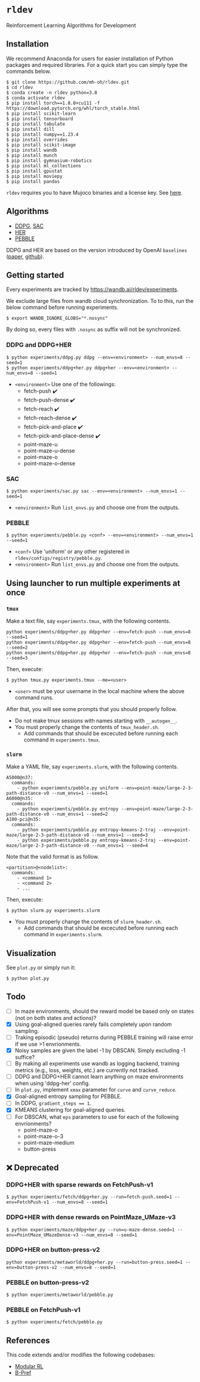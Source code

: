 # ``rldev``
Reinforcement Learning Algorithms for Development

## Installation

We recommend Anaconda for users for easier installation of Python packages and required libraries.
For a quick start you can simply type the commands below.

```console
$ git clone https://github.com/mh-oh/rldev.git
$ cd rldev
$ conda create -n rldev python=3.8
$ conda activate rldev
$ pip install torch==1.8.0+cu111 -f https://download.pytorch.org/whl/torch_stable.html
$ pip install scikit-learn
$ pip install tensorboard
$ pip install tabulate
$ pip install dill
$ pip install numpy==1.23.4
$ pip install overrides
$ pip install scikit-image
$ pip install wandb
$ pip install munch
$ pip install gymnasium-robotics
$ pip install ml_collections
$ pip install gpustat
$ pip install moviepy
$ pip install pandas
```

``rldev`` requires you to have Mujoco binaries and a license key.
See [here](https://github.com/openai/mujoco-py#obtaining-the-binaries-and-license-key).

## Algorithms

* [DDPG](https://arxiv.org/abs/1509.02971), [SAC](https://arxiv.org/abs/1812.05905)
* [HER](https://arxiv.org/abs/1802.09464)
* [PEBBLE](https://arxiv.org/abs/2106.05091)

DDPG and HER are based on the version introduced by OpenAI ``baselines`` ([paper](https://arxiv.org/abs/1802.09464), [github](https://github.com/openai/baselines)).

## Getting started

Every experiments are tracked by https://wandb.ai/rldev/experiments.

We exclude large files from wandb cloud synchronization.
To to this, run the below command before running experiments.

```console
$ export WANDB_IGNORE_GLOBS="*.nosync"
```

By doing so, every files with ``.nosync`` as suffix will not be synchronized.

### DDPG and DDPG+HER
```console
$ python experiments/ddpg.py ddpg --env=<environment> --num_envs=8 --seed=1
$ python experiments/ddpg+her.py ddpg+her --env=<environment> --num_envs=8 --seed=1
```
* ``<environment>`` Use one of the followings:
  * fetch-push :heavy_check_mark:
  * fetch-push-dense :heavy_check_mark:
  * fetch-reach :heavy_check_mark:
  * fetch-reach-dense :heavy_check_mark:
  * fetch-pick-and-place :heavy_check_mark:
  * fetch-pick-and-place-dense :heavy_check_mark:
  * point-maze-u
  * point-maze-u-dense
  * point-maze-o
  * point-maze-o-dense

### SAC
```console
$ python experiments/sac.py sac --env=<environment> --num_envs=1 --seed=1
```
* ``<environment>`` Run ``list_envs.py`` and choose one from the outputs.

### PEBBLE
```console
$ python experiments/pebble.py <conf> --env=<environment> --num_envs=1 --seed=1
```
* ``<conf>`` Use 'uniform' or any other registered in ``rldev/configs/registry/pebble.py``.
* ``<environment>`` Run ``list_envs.py`` and choose one from the outputs.

## Using launcher to run multiple experiments at once

### ``tmux``

Make a text file, say ``experiments.tmux``, with the following contents.
```
python experiments/ddpg+her.py ddpg+her --env=fetch-push --num_envs=8 --seed=1
python experiments/ddpg+her.py ddpg+her --env=fetch-push --num_envs=8 --seed=2
python experiments/ddpg+her.py ddpg+her --env=fetch-push --num_envs=8 --seed=3
```

Then, execute:
```console
$ python tmux.py experiments.tmux --me=<user>
```
- ``<user>`` must be your username in the local machine where the above command runs.

After that, you will see some prompts that you should properly follow.

- Do not make tmux sessions with names starting with ``__autogen__``.
- You must properly change the contents of ``tmux_header.sh``.
  - Add commands that should be excecuted before running each command in ``experiments.tmux``.

### ``slurm``

Make a YAML file, say ``experiments.slurm``, with the following contents.
```
A5000@n37:
  commands:
    - python experiments/pebble.py uniform --env=point-maze/large-2-3-path-distance-v0 --num_envs=1 --seed=1
A6000@n35:
  commands:
    - python experiments/pebble.py entropy --env=point-maze/large-2-3-path-distance-v0 --num_envs=1 --seed=2
A100-pci@n35:
  commands:
    - python experiments/pebble.py entropy-kmeans-2-traj --env=point-maze/large-2-3-path-distance-v0 --num_envs=1 --seed=3
    - python experiments/pebble.py entropy-kmeans-2-traj --env=point-maze/large-2-3-path-distance-v0 --num_envs=1 --seed=4
```

Note that the valid format is as follow.
```
<partition>@<nodelist>:
  commands:
    - <command 1>
    - <command 2>
    - ...
```

Then, execute:
```console
$ python slurm.py experiments.slurm
```

- You must properly change the contents of ``slurm_header.sh``.
  - Add commands that should be excecuted before running each command in ``experiments.slurm``.

## Visualization

See ``plot.py`` or simply run it:
```console
$ python plot.py
```

## Todo

- [ ] In maze environments, should the reward model be based only on states (not on both states and actions)?
- [x] Using goal-aligned queries rarely fails completely upon random sampling.
- [ ] Traking episodic (pseudo) returns during PEBBLE training will raise error if we use >1 envrionments.
- [x] Noisy samples are given the label -1 by DBSCAN. Simply excluding -1 suffice?
- [ ] By making all experiments use wandb as logging backend, training metrics (e.g., loss, weights, etc.) are currently not tracked.
- [ ] DDPG and DDPG+HER cannot learn anything on maze environments when using 'ddpg-her' config. 
- [ ] In ``plot.py``, implement ``xmax`` parameter for ``curve`` and ``curve_reduce``.
- [x] Goal-aligned entropy sampling for PEBBLE.
- [ ] In DDPG, ``gradient_steps == 1``.
- [x] KMEANS clustering for goal-aligned queries.
- [ ] For DBSCAN, what ``eps`` parameters to use for each of the following envrionments?
  - point-maze-o
  - point-maze-o-3
  - point-maze-medium
  - button-press

## :x: Deprecated

### DDPG+HER with sparse rewards on FetchPush-v1
```console
$ python experiments/fetch/ddpg+her.py --run=fetch-push.seed=1 --env=FetchPush-v1 --num_envs=8 --seed=1
```

### DDPG+HER with dense rewards on PointMaze_UMaze-v3
```console
$ python experiments/maze/ddpg+her.py --run=u-maze-dense.seed=1 --env=PointMaze_UMazeDense-v3 --num_envs=8 --seed=1
```

### DDPG+HER on button-press-v2
```console
python experiments/metaworld/ddpg+her.py --run=button-press.seed=1 --env=button-press-v2 --num_envs=8 --seed=1
```

### PEBBLE on button-press-v2
```console
$ python experiments/metaworld/pebble.py
```

### PEBBLE on FetchPush-v1
```console
$ python experiments/fetch/pebble.py
```

## References

This code extends and/or modifies the following codebases:

* [Modular RL](https://github.com/spitis/mrl)
* [B-Pref](https://github.com/rll-research/BPref)